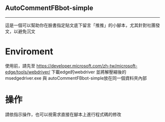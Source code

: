 ## AutoCommentFBbot-simple

---

這是一個可以幫助你在臉書指定貼文底下留言「推推」的小腳本，尤其針對社團發文，以避免沉文

# Enviroment

使用前，請先至 https://developer.microsoft.com/zh-tw/microsoft-edge/tools/webdriver/ 下載edge的webdriver
並將解壓縮後的msedgedriver.exe 與 autoCommentFBbot-simple放在同一個資料夾內部

# 操作

請依指示操作，也可以視需求直接在腳本上進行程式碼的修改
